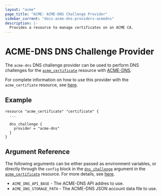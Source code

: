 ```yaml
---
layout: "acme"
page_title: "ACME: ACME-DNS Challenge Provider"
sidebar_current: "docs-acme-dns-providers-acmedns"
description: |-
  Provides a resource to manage certificates on an ACME CA.
---
```


# ACME-DNS DNS Challenge Provider

The `acme-dns` DNS challenge provider can be used to perform DNS challenges for
the [`acme_certificate`][resource-acme-certificate] resource with
[ACME-DNS][provider-service-page].

[resource-acme-certificate]: /docs/providers/acme/r/certificate.html
[provider-service-page]: https://github.com/joohoi/acme-dns

For complete information on how to use this provider with the `acme_certifiate`
resource, see [here][resource-acme-certificate-dns-challenges].

[resource-acme-certificate-dns-challenges]: /docs/providers/acme/r/certificate.html#using-dns-challenges

## Example

```hcl
resource "acme_certificate" "certificate" {
  ...

  dns_challenge {
    provider = "acme-dns"
  }
}
```

## Argument Reference

The following arguments can be either passed as environment variables, or
directly through the `config` block in the
[`dns_challenge`][resource-acme-certificate-dns-challenge-arg] argument in the
[`acme_certificate`][resource-acme-certificate] resource. For more details, see
[here][resource-acme-certificate-dns-challenges].

[resource-acme-certificate-dns-challenge-arg]: /docs/providers/acme/r/certificate.html#dns_challenge

* `ACME_DNS_API_BASE` - The ACME-DNS API addres to use.
* `ACME_DNS_STORAGE_PATH` - The ACME-DNS JSON account data file to use.
